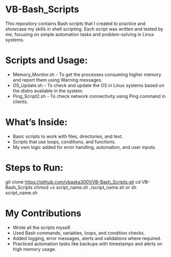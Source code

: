 # VB-Bash_Scripts

This repository contains Bash scripts that I created to practice and showcase my skills in shell scripting.
Each script was written and tested by me, focusing on simple automation tasks and problem-solving in Linux systems.

# Scripts and Usage:
  - Memory_Monitor.sh - To get the processes consuming higher memory and report them using Warning messages.
  - OS_Update.sh - To check and update the OS in Linux systems based on the distro available in the system.
  - Ping_Script2.sh - To check network connectivity using Ping command in clients.
  
# What’s Inside:
- Basic scripts to work with files, directories, and text.
- Scripts that use loops, conditions, and functions.
- My own logic added for error handling, automation, and user inputs.

# Steps to Run:
git clone https://github.com/vbaska3001/VB-Bash_Scripts.git
cd VB-Bash_Scripts
chmod +x script_name.sh
./script_name.sh or sh script_name.sh
 
# My Contributions
- Wrote all the scripts myself.
- Used Bash commands, variables, loops, and condition checks.
- Added logging, error messages, alerts and validations where required.
- Practiced automation tasks like backups with timestamps and alerts on high memory usage.
